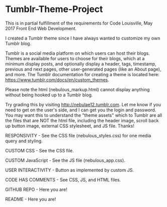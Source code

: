 # Tumblr-Theme-Project

This is in partial fulfillment of the requirements for Code Louisville, May 2017 Front End Web Development.

I created a Tumblr theme since I have always wanted to customize my own Tumblr blog.

Tumblr is a social media platform on which users can host their blogs. Themes are available for users to choose for their blogs, which at a minimum display posts, and optionally display a header, tags, timestamp, previous and next pages, other user-generated pages (like an About page), and more.
The Tumblr documentation for creating a theme is located here: https://www.tumblr.com/docs/en/custom_themes.

Please note the html (nebulous_markup.html) cannot display anything without being hooked up to a Tumblr blog.

Try grading this by visiting http://nebulae12.tumblr.com. Let me know if you need to get on the user's side, and I can get you the login and password. You may want this to understand the "theme assets" which to Tumblr are all the files that are NOT the html file, including the header image, scroll back up button image, external CSS stylesheet, and JS file. Thanks!

RESPONSIVITY - See the CSS file (nebulous_styles.css) for one media query and styling.

CUSTOM CSS - See the CSS file.

CUSTOM JavaScript - See the JS file (nebulous_app.css).

USER INTERACTIVITY - Button as implemented by custom JS.

CODE HAS COMMENTS - See CSS, JS, and HTML files.

GITHUB REPO - Here you are!

README - Here you are!

